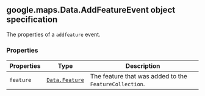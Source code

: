 <h2 id="Data.AddFeatureEvent">
google.maps.Data.AddFeatureEvent
object specification
</h2><p>The properties of a <code>addfeature</code> event.</p><h3 id="devsite_header_51">Properties</h3><table summary="interface Data.AddFeatureEvent - Properties" width="100%">
<thead>
<tr><th>Properties</th>
<th>Type</th>
<th>Description</th>
</tr></thead>
<tbody>
<tr>
<td><code>feature</code></td>
<td><code><a href="https://github.com/amenadiel/google-maps-documentation/blob/master/docs/google.maps.Data.Feature.md">Data.Feature</a></code></td>
<td>The feature that was added to the <code>FeatureCollection</code>.</td>
</tr>
</tbody>
</table>